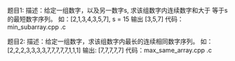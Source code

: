 题目1:
描述：给定一组数字，以及另一数字s, 求该组数字内连续数字和大于
      等于s的最短数字序列。
      如：[2,1,3,4,3,5,7], s = 15
      输出 [3,5,7] 
代码：min_subarray.cpp .c

题目2:
描述：给定一组数字，求该组数字内最长的连续相同数字序列。
      如：[2,2,2,3,3,3,3,7,7,7,7,7,1,1,1]
      输出: [7,7,7,7,7]
代码：max_same_array.cpp .c
           

